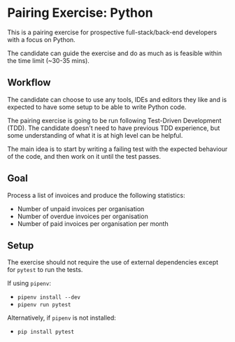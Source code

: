 Pairing Exercise: Python
========================

This is a pairing exercise for prospective full-stack/back-end developers with a focus on Python.

The candidate can guide the exercise and do as much as is feasible within the time limit (~30-35 mins).

## Workflow

The candidate can choose to use any tools, IDEs and editors they like and is expected to have some setup to be able to write Python code.

The pairing exercise is going to be run following Test-Driven Development (TDD). The candidate doesn't need to have previous TDD experience, but some understanding of what it is at high level can be helpful.

The main idea is to start by writing a failing test with the expected behaviour of the code, and then work on it until the test passes.

## Goal

Process a list of invoices and produce the following statistics:

* Number of unpaid invoices per organisation
* Number of overdue invoices per organisation
* Number of paid invoices per organisation per month

## Setup

The exercise should not require the use of external dependencies except for `pytest` to run the tests.

If using `pipenv`:
* `pipenv install --dev`
* `pipenv run pytest`

Alternatively, if `pipenv` is not installed:

* `pip install pytest`
